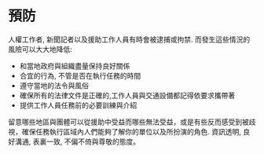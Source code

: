 [Title]: # (防止)
[Order]: # (0)

# 預防

人權工作者, 新聞記者以及援助工作人員有時會被逮捕或拘禁. 而發生這些情況的風險可以大大地降低:
* 和當地政府與組織盡量保持良好關係
* 合宜的行為, 不管是否在執行任務的時間
* 遵守當地的法令與風俗
* 確保所有的法律文件是正確的,工作人員與交通設備都記得依要求攜帶著
* 提供工作人員任務前的必要訓練與介紹

留意哪些地區與團體可以從援助中受益而哪些無法受益，或是有些反而感受到被歧視，確保任務執行區域內人們能夠了解你的單位以及所扮演的角色. 資訊透明, 良好溝通, 表裏一致, 不偏不倚與尊敬的態度。